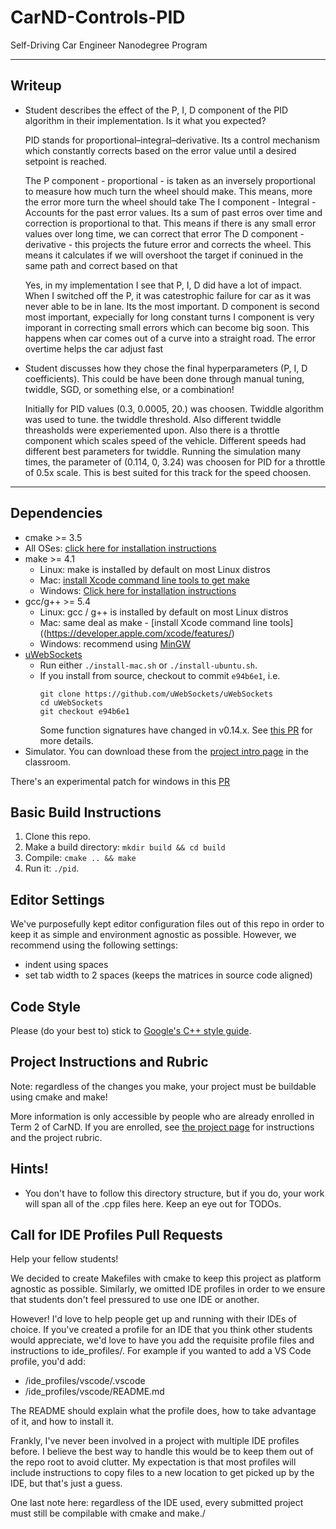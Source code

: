 # CarND-Controls-PID
Self-Driving Car Engineer Nanodegree Program

---

## Writeup

* Student describes the effect of the P, I, D component of the PID algorithm in their implementation. Is it what you expected?

  PID stands for proportional–integral–derivative.  Its a control mechanism which constantly corrects based on the error value until a desired setpoint is reached.

  The P component - proportional - is taken as an inversely proportional to measure how much turn the wheel should make. This means, more the error more turn the wheel should take
  The I component - Integral - Accounts for the past error values. Its a sum of past erros over time and correction is proportional to that. This means if there is any small error values over long time, we can correct that error
  The D component - derivative - this projects the future error and corrects the wheel. This means it calculates if we will overshoot the target if coninued in the same path and correct based on that

  Yes, in my implementation I see that P, I, D did have a lot of impact. When I switched off the P, it was catestrophic failure for car as it was never able to be in lane. Its the most important.
  D component is second most important, expecially for long constant turns
  I component is very imporant in correcting small errors which can become big soon. This happens when car comes out of a curve into a straight road. The error overtime helps the car adjust fast


* Student discusses how they chose the final hyperparameters (P, I, D coefficients). This could be have been done through manual tuning, twiddle, SGD, or something else, or a combination!
  
  Initially for PID values (0.3, 0.0005, 20.) was choosen. Twiddle algorithm was used to tune. the twiddle threshold. Also different twiddle threasholds were experiemented upon. Also there is a throttle component which scales speed of the vehicle. Different speeds had different best parameters for twiddle.
  Running the simulation many times, the parameter of (0.114, 0, 3.24) was choosen for PID for a throttle of 0.5x scale. This is best suited for this track for the speed choosen.

---

## Dependencies

* cmake >= 3.5
 * All OSes: [click here for installation instructions](https://cmake.org/install/)
* make >= 4.1
  * Linux: make is installed by default on most Linux distros
  * Mac: [install Xcode command line tools to get make](https://developer.apple.com/xcode/features/)
  * Windows: [Click here for installation instructions](http://gnuwin32.sourceforge.net/packages/make.htm)
* gcc/g++ >= 5.4
  * Linux: gcc / g++ is installed by default on most Linux distros
  * Mac: same deal as make - [install Xcode command line tools]((https://developer.apple.com/xcode/features/)
  * Windows: recommend using [MinGW](http://www.mingw.org/)
* [uWebSockets](https://github.com/uWebSockets/uWebSockets)
  * Run either `./install-mac.sh` or `./install-ubuntu.sh`.
  * If you install from source, checkout to commit `e94b6e1`, i.e.
    ```
    git clone https://github.com/uWebSockets/uWebSockets 
    cd uWebSockets
    git checkout e94b6e1
    ```
    Some function signatures have changed in v0.14.x. See [this PR](https://github.com/udacity/CarND-MPC-Project/pull/3) for more details.
* Simulator. You can download these from the [project intro page](https://github.com/udacity/self-driving-car-sim/releases) in the classroom.

There's an experimental patch for windows in this [PR](https://github.com/udacity/CarND-PID-Control-Project/pull/3)

## Basic Build Instructions

1. Clone this repo.
2. Make a build directory: `mkdir build && cd build`
3. Compile: `cmake .. && make`
4. Run it: `./pid`. 

## Editor Settings

We've purposefully kept editor configuration files out of this repo in order to
keep it as simple and environment agnostic as possible. However, we recommend
using the following settings:

* indent using spaces
* set tab width to 2 spaces (keeps the matrices in source code aligned)

## Code Style

Please (do your best to) stick to [Google's C++ style guide](https://google.github.io/styleguide/cppguide.html).

## Project Instructions and Rubric

Note: regardless of the changes you make, your project must be buildable using
cmake and make!

More information is only accessible by people who are already enrolled in Term 2
of CarND. If you are enrolled, see [the project page](https://classroom.udacity.com/nanodegrees/nd013/parts/40f38239-66b6-46ec-ae68-03afd8a601c8/modules/f1820894-8322-4bb3-81aa-b26b3c6dcbaf/lessons/e8235395-22dd-4b87-88e0-d108c5e5bbf4/concepts/6a4d8d42-6a04-4aa6-b284-1697c0fd6562)
for instructions and the project rubric.

## Hints!

* You don't have to follow this directory structure, but if you do, your work
  will span all of the .cpp files here. Keep an eye out for TODOs.

## Call for IDE Profiles Pull Requests

Help your fellow students!

We decided to create Makefiles with cmake to keep this project as platform
agnostic as possible. Similarly, we omitted IDE profiles in order to we ensure
that students don't feel pressured to use one IDE or another.

However! I'd love to help people get up and running with their IDEs of choice.
If you've created a profile for an IDE that you think other students would
appreciate, we'd love to have you add the requisite profile files and
instructions to ide_profiles/. For example if you wanted to add a VS Code
profile, you'd add:

* /ide_profiles/vscode/.vscode
* /ide_profiles/vscode/README.md

The README should explain what the profile does, how to take advantage of it,
and how to install it.

Frankly, I've never been involved in a project with multiple IDE profiles
before. I believe the best way to handle this would be to keep them out of the
repo root to avoid clutter. My expectation is that most profiles will include
instructions to copy files to a new location to get picked up by the IDE, but
that's just a guess.

One last note here: regardless of the IDE used, every submitted project must
still be compilable with cmake and make./
